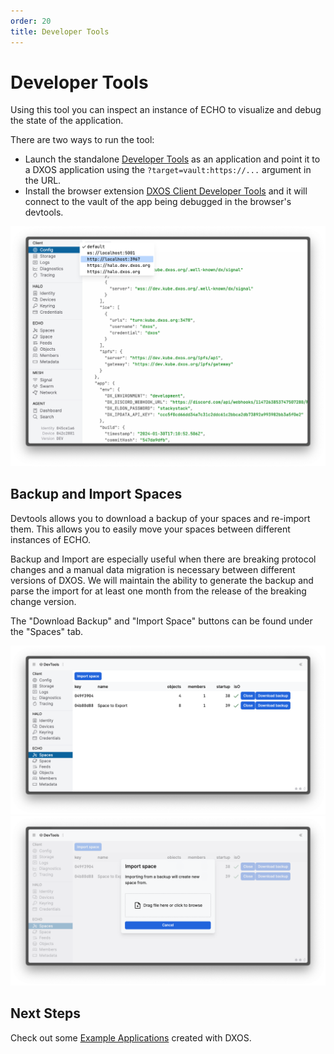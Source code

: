 ```yaml
---
order: 20
title: Developer Tools
---
```


# Developer Tools

Using this tool you can inspect an instance of ECHO to visualize and debug the state of the application.

There are two ways to run the tool:

* Launch the standalone [Developer Tools](https://devtools.dxos.org) as an application and point it to a DXOS application using the `?target=vault:https://...` argument in the URL.
* Install the browser extension [DXOS Client Developer Tools](https://chrome.google.com/webstore/detail/dxos-client-developer-too/ioofnlghmmdbmkadofabikgcgjacnnaf) and it will connect to the vault of the app being debugged in the browser's devtools.

![Developer Tools](../assets/images/inspector.png)

## Backup and Import Spaces

Devtools allows you to download a backup of your spaces and re-import them. This allows you to easily move your spaces between different instances of ECHO.

Backup and Import are especially useful when there are breaking protocol changes and a manual data migration is necessary between different versions of DXOS. We will maintain the ability to generate the backup and parse the import for at least one month from the release of the breaking change version.

The "Download Backup" and "Import Space" buttons can be found under the "Spaces" tab.

![Download Backup](../assets/images/download-backup.png)
![Import Space](../assets/images/import-space.png)

## Next Steps

Check out some [Example Applications](./samples) created with DXOS.
